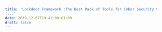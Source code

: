 ```yaml
---
title: 'Lockdoor Framework :The Best Pack of Tools for Cyber Security Students
|...'
date: 2019-12-07T19:42:00+01:00
draft: false
---
```


